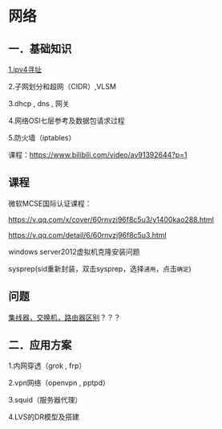 # 网络

## 一．基础知识

[1.ipv4寻址](ipv4-subNetwork.md)

2.子网划分和超网（CIDR）,VLSM

3.dhcp , dns , 网关

4.网络OSI七层参考及数据包请求过程

5.防火墙（iptables）

课程：https://www.bilibili.com/video/av91392644?p=1

## 课程

微软MCSE国际认证课程：

https://v.qq.com/x/cover/60rnvzj96f8c5u3/y1400kao288.html 

https://v.qq.com/detail/6/60rnvzj96f8c5u3.html 



windows server2012虚拟机克隆安装问题 

sysprep(sid重新封装，双击sysprep，选择`通用`，点击`确定`)

## 问题

[集线器，交换机，路由器区别](hub-switch-router.md)？？？

## 二．应用方案

1.内网穿透（grok , frp）

2.vpn网络（openvpn , pptpd）

3.squid（服务器代理）

4.LVS的DR模型及搭建